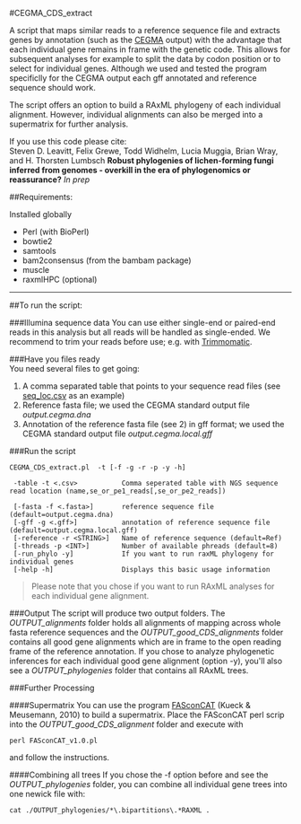 #CEGMA_CDS_extract

A script that maps similar reads to a reference sequence file and extracts genes by annotation (such as the [CEGMA](http://korflab.ucdavis.edu/datasets/cegma/) output) with the advantage that each individual gene remains in frame with the genetic code. This allows for subsequent analyses for example to split the data by codon position or to select for individual genes. Although we used and tested the program specificlly for the CEGMA output each gff annotated and reference sequence should work.

The script offers an option to build a RAxML phylogeny of each individual alignment. However, individual alignments can also be merged into a supermatrix for further analysis.

If you use this code please cite:  
Steven D. Leavitt, Felix Grewe, Todd Widhelm, Lucia Muggia, Brian Wray, and H. Thorsten Lumbsch **Robust phylogenies of lichen-forming fungi inferred from genomes - overkill in the era of phylogenomics or reassurance?** *In prep*  

##Requirements:

Installed globally  
- Perl (with BioPerl)  
- bowtie2  
- samtools   
- bam2consensus (from the bambam package)  
- muscle  
- raxmlHPC (optional)  

-------------------------

##To run the script:

###Illumina sequence data
You can use either single-end or paired-end reads in this analysis but all reads will be handled as single-ended. We recommend to trim your reads before use; e.g. with [Trimmomatic](http://www.usadellab.org/cms/?page=trimmomatic).  

###Have you files ready  
You need several files to get going:  
1. A comma separated table that points to your sequence read files (see [seq_loc.csv](https://github.com/felixgrewe/CEGMA_CDS_extract/blob/master/seq_loc.csv) as an example)  
2. Reference fasta file; we used the CEGMA standard output file *output.cegma.dna*  
3. Annotation of the reference fasta file (see 2) in gff format; we used the CEGMA standard output file *output.cegma.local.gff*  

###Run the script 
~~~
CEGMA_CDS_extract.pl  -t [-f -g -r -p -y -h]

 -table -t <.csv>			Comma seperated table with NGS sequence read location (name,se_or_pe1_reads[,se_or_pe2_reads])
 
 [-fasta -f <.fasta>]		reference sequence file (default=output.cegma.dna)
 [-gff -g <.gff>]			annotation of reference sequence file (default=output.cegma.local.gff)
 [-reference -r <STRING>]	Name of reference sequence (default=Ref)
 [-threads -p <INT>]		Number of available phreads (default=8)
 [-run_phylo -y]			If you want to run raxML phylogeny for individual genes
 [-help -h]					Displays this basic usage information 
~~~

>Please note that you chose if you want to run RAxML analyses for each individual gene alignment.

###Output
The script will produce two output folders. The *OUTPUT_alignments* folder holds all alignments of mapping across whole fasta reference sequences and the *OUTPUT_good_CDS_alignments* folder contains all good gene alignments which are in frame to the open reading frame of the reference annotation. 
If you chose to analyze phylogenetic inferences for each individual good gene alignment (option -y), you'll also see a *OUTPUT_phylogenies* folder that contains all RAxML trees.

###Further Processing

####Supermatrix
You can use the program [FASconCAT](https://www.zfmk.de/en/research/research-centres-and-groups/fasconcat) (Kueck & Meusemann, 2010) to build a supermatrix. Place the FASconCAT perl scrip into the *OUTPUT_good_CDS_alignment* folder and execute with
~~~
perl FASconCAT_v1.0.pl
~~~
and follow the instructions.

####Combining all trees
If you chose the -f option before and see the *OUTPUT_phylogenies* folder, you can combine all individual gene trees into one newick file with:  
~~~
cat ./OUTPUT_phylogenies/*\.bipartitions\.*RAXML .
~~~

